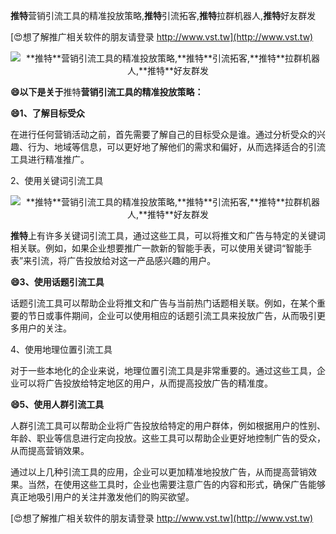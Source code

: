 **推特**营销引流工具的精准投放策略,**推特**引流拓客,**推特**拉群机器人,**推特**好友群发

[😍想了解推广相关软件的朋友请登录 http://www.vst.tw](http://www.vst.tw)

 <center><img src="https://vst.tw/MP4/tuiguang/png/6.png" alt="**推特**营销引流工具的精准投放策略,**推特**引流拓客,**推特**拉群机器人,**推特**好友群发"></center>

**😄以下是关于**推特**营销引流工具的精准投放策略：**

**😄1、了解目标受众**

在进行任何营销活动之前，首先需要了解自己的目标受众是谁。通过分析受众的兴趣、行为、地域等信息，可以更好地了解他们的需求和偏好，从而选择适合的引流工具进行精准推广。

2、使用关键词引流工具

 <center><img src="https://vst.tw/MP4/tuiguang/png/3.png" alt="**推特**营销引流工具的精准投放策略,**推特**引流拓客,**推特**拉群机器人,**推特**好友群发"></center>

**推特**上有许多关键词引流工具，通过这些工具，可以将推文和广告与特定的关键词相关联。例如，如果企业想要推广一款新的智能手表，可以使用关键词“智能手表”来引流，将广告投放给对这一产品感兴趣的用户。

**😄3、使用话题引流工具**

话题引流工具可以帮助企业将推文和广告与当前热门话题相关联。例如，在某个重要的节日或事件期间，企业可以使用相应的话题引流工具来投放广告，从而吸引更多用户的关注。

4、使用地理位置引流工具

对于一些本地化的企业来说，地理位置引流工具是非常重要的。通过这些工具，企业可以将广告投放给特定地区的用户，从而提高投放广告的精准度。

**😄5、使用人群引流工具**

人群引流工具可以帮助企业将广告投放给特定的用户群体，例如根据用户的性别、年龄、职业等信息进行定向投放。这些工具可以帮助企业更好地控制广告的受众，从而提高营销效果。

通过以上几种引流工具的应用，企业可以更加精准地投放广告，从而提高营销效果。当然，在使用这些工具时，企业也需要注意广告的内容和形式，确保广告能够真正地吸引用户的关注并激发他们的购买欲望。

[😍想了解推广相关软件的朋友请登录 http://www.vst.tw](http://www.vst.tw)



